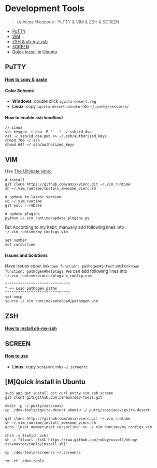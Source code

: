 # Development Tools  
>*Ultimate Weapons* : PuTTY &amp; VIM &amp; ZSH &amp; SCREEN

- [PuTTY](#putty)
- [VIM](#vim)
- [ZSH & oh-my-zsh](#zsh)
- [SCREEN](#screen)
- [Quick install in Ubuntu](#mquick-install-in-ubuntu)

## PuTTY
#### [How to copy & paste](http://xshaun.github.io/windows%E5%B0%8F%E8%A7%81/2017/04/10/putty%E5%A4%8D%E5%88%B6%E7%B2%98%E8%B4%B4)

#### Color Scheme

+ **Windows**: double click `igvita-desert.reg`    
+ **Linux**: copy `igvita-desert.ubuntu` into `~/.putty/sessions/`


#### How to enable *ssh localhost*
    
    // Linux
    ssh-keygen -t dsa -P '' -f ~/.ssh/id_dsa 
    cat ~/.ssh/id_dsa.pub >> ~/.ssh/authorized_keys
    chmod 700 ~/.ssh
    chmod 644 ~/.ssh/authorized_keys

## VIM
Use [The Ultimate vimrc](https://github.com/amix/vimrc)

    # install
    git clone https://github.com/amix/vimrc.git ~/.vim_runtime
    sh ~/.vim_runtime/install_awesome_vimrc.sh

    # update to latest version
    cd ~/.vim_runtime
    git pull --rebase

    # update plugins
    python ~/.vim_runtime/update_plugins.py


But According to my habit, manually add following lines into `~/.vim_runtime/my_configs.vim`
    
    set number 
    set cursorline


#### Issues and Solutions  

Have issues about `Unknown function: pathogen#infect` and `Unknown function: pathogen#helptags`, we can add following lines into `~/.vim_runtime/vimrcs/plugins_config.vim`

    """"""""""""""""""""""""""""""
    " => Load pathogen paths
    """"""""""""""""""""""""""""""
    set nocp
    source ~/.vim_runtime/autoload/pathogen.vim

## ZSH
#### [How to install oh-my-zsh](https://github.com/xshaun/ubuntu-software/blob/master/documents/oh-my-zsh.md)


## SCREEN

#### [How to use](http://xshaun.github.io/linux%E5%B8%B8%E7%94%A8%E5%91%BD%E4%BB%A4/2017/04/10/Screen%E5%91%BD%E4%BB%A4)

+ **Linux**: copy `screenrc` into `~/.screenrc`

## [M]Quick install in Ubuntu
    
    sudo apt-get install git curl putty vim zsh screen
    git clont git@github.com:xshaun/dev-tools.git
    
    mkdir -p ~/.putty/sessions/
    cp ./dev-tools/igvita-desert.ubuntu ~/.putty/sessions/igvita-desert
    
    git clone https://github.com/amix/vimrc.git ~/.vim_runtime
    sh ~/.vim_runtime/install_awesome_vimrc.sh
    echo '\nset number\nset cursorline' >> ~/.vim_runtime/my_configs.vim

    chsh -s $(which zsh)
    sh -c "$(curl -fsSL https://raw.github.com/robbyrussell/oh-my-zsh/master/tools/install.sh)"
    
    cp ./dev-tools/screenrc ~/.screenrc

    rm -rf ./dev-tools

